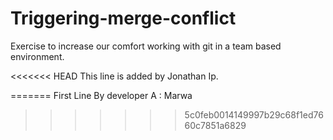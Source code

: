 # Triggering-merge-conflict
Exercise to increase our comfort working with git in a team based environment.

<<<<<<< HEAD
This line is added by Jonathan Ip.

=======
First Line By developer A : Marwa 
>>>>>>> 5c0feb0014149997b29c68f1ed7660c7851a6829
